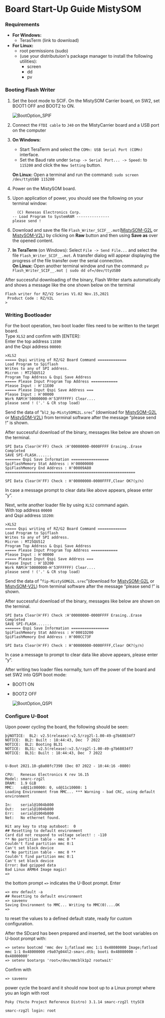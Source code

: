 # Board Start-Up Guide MistySOM

### Requirements
- **For Windows:**
  - TerasTerm (link to download)
- **For Linux:**
  - root permissions (sudo)
  - (use your distributuion's package manager to install the following utilities):
    - screen
    - dd
    - pv

### Booting Flash Writer
1. Set the boot mode to SCIF. On the MistySOM Carrier board, on SW2, set BOOT1 OFF and BOOT2 to ON.

   ![BootOption_SPIF](../files/img/BootOptions_SPIF.JPG)
3. Connect the `FTDI cable` to `J40` on the MistyCarrier board and a USB port on the computer
4. **On Windows:**
	- Start TeraTerm and select the `COMn: USB Serial Port (COMn)` interface.
	- Set the Baud rate under `Setup -> Serial Port... -> Speed:` to `115200` and click the `New Setting` button.

   **On Linux:** Open a terminal and run the command: `sudo screen /dev/ttyUSB0 115200`
6. Power on the MistySOM board.
7. Upon application of power, you should see the following on your terminal window:   
      ```SCIF Download mode
        (C) Renesas Electronics Corp.
      -- Load Program to SystemRAM ---------------
      please send !  
      ```  
7. Download and save the file `Flash_Writer_SCIF__.mot`([MistySOM-G2L](../files/bootloader/rzg2l/Flash_Writer_SCIF_RZG2L.mot) or [MistySOM-V2L](../files/bootloader/rzv2l/Flash_Writer_SCIF_RZV2L.mot)) by clicking on **Raw** button and then using **Save as** over the opened content.
8. **In TeraTerm** (on Windows): Select `File -> Send File...` and select the file `Flash_Writer_SCIF__.mot`. A transfer dialog will appear displaying the progress of the file transfer over the serial connection. <br/>
   **On Linux:** Open another terminal window and run the command: `pv Flash_Writer_SCIF__.mot | sudo dd of=/dev/ttyUSB0`
   
After successful downloading of the binary, Flash Writer starts automatically and shows a message like the one shown below on the terminal
```
Flash writer for RZ/V2 Series V1.02 Nov.15,2021
 Product Code : RZ/V2L
>
```

### Writing Bootloader

For the boot operation, two boot loader files need to be written to the target board.<br>
Type `XLS2` and confirm with [ENTER]:<br>
Enter the top address `11E00`<br>
and the Qspi address `00000`:
```
>XLS2
===== Qspi writing of RZ/G2 Board Command =============
Load Program to Spiflash
Writes to any of SPI address.
Micron : MT25QU512
Program Top Address & Qspi Save Address
===== Please Input Program Top Address ============
Please Input : H'11E00
===== Please Input Qspi Save Address ===
Please Input : H'00000
Work RAM(H'50000000-H'53FFFFFF) Clear....
please send ! ('.' & CR stop load)
```
Send the data of “`bl2_bp-MistySOMG2L.srec`” (download for [MistySOM-G2L](../files/bootloader/rzg2l/bl2_bp-MistySOMG2L.srec) or [MistySOM-V2L](../files/bootloader/rzv2l/bl2_bp-MistySOMV2L.srec)) from terminal software after the message “please send !” is shown.

After successful download of the binary, messages like below are shown on the terminal.
```
SPI Data Clear(H'FF) Check :H'00000000-0000FFFF Erasing..Erase Completed
SAVE SPI-FLASH.......
======= Qspi Save Information =================
SpiFlashMemory Stat Address : H'00000000
SpiFlashMemory End Address : H'00009A80
===========================================================

SPI Data Clear(H'FF) Check : H'00000000-0000FFFF,Clear OK?(y/n)
```
In case a message prompt to clear data like above appears, please enter “y”.


Next, write another loader file by using `XLS2` command again.<br>
With top address `00000`<br> 
and Qspi address `1D200`:
```
>XLS2
===== Qspi writing of RZ/G2 Board Command =============
Load Program to Spiflash
Writes to any of SPI address.
Micron : MT25QU512
Program Top Address & Qspi Save Address
===== Please Input Program Top Address ============
Please Input : H'00000
===== Please Input Qspi Save Address ===
Please Input : H'1D200
Work RAM(H'50000000-H'53FFFFFF) Clear....
please send ! ('.' & CR stop load)
```
Send the data of “`fip-MistySOMG2L.srec`”(download for [MistySOM-G2L](../files/bootloader/rzg2l/fip-MistySOMG2L.srec) or [MistySOM-V2L](../files/bootloader/rzv2l/fip-MistySOMV2L.srec)) from terminal software after the message “please send !” is shown.

After successful download of the binary, messages like below are shown on the terminal.
```
SPI Data Clear(H'FF) Check :H'00000000-0000FFFF Erasing..Erase Completed
SAVE SPI-FLASH.......
======= Qspi Save Information =================
SpiFlashMemory Stat Address : H'0001D200
SpiFlashMemory End Address : H'000CC73F

SPI Data Clear(H'FF) Check : H'00000000-0000FFFF,Clear OK?(y/n)
```
In case a message to prompt to clear data like above appears, please enter “y”.


After writing two loader files normally, turn off the power of the board and set SW2 into QSPI boot mode:
* BOOT1 ON
* BOOT2 OFF
  
  ![BootOption_QSPI](../files/img/BootOptions_QSPI.jpg)


### Configure U-Boot

Upon power cycling the board, the following should be seen:
```
þÿNOTICE:  BL2: v2.5(release):v2.5/rzg2l-1.00-49-g7b68034f7
NOTICE:  BL2: Built : 18:44:43, Dec  7 2022
NOTICE:  BL2: Booting BL31
NOTICE:  BL31: v2.5(release):v2.5/rzg2l-1.00-49-g7b68034f7
NOTICE:  BL31: Built : 18:44:43, Dec  7 2022


U-Boot 2021.10-g8a08fc7390 (Dec 07 2022 - 10:44:16 -0800)

CPU:   Renesas Electronics K rev 16.15
Model: smarc-rzg2l
DRAM:  1.9 GiB
MMC:   sd@11c00000: 0, sd@11c10000: 1
Loading Environment from MMC... *** Warning - bad CRC, using default environment

In:    serial@1004b800
Out:   serial@1004b800
Err:   serial@1004b800
Net:   No ethernet found.

Hit any key to stop autoboot:  0
## Resetting to default environment
Card did not respond to voltage select! : -110
** No partition table - mmc 0 **
Couldn't find partition mmc 0:1
Can't set block device
** No partition table - mmc 0 **
Couldn't find partition mmc 0:1
Can't set block device
Error: Bad gzipped data
Bad Linux ARM64 Image magic!
=>
``` 
the bottom prompt `=>` indicates the U-Boot prompt.
Enter 
```
=> env default -a
## Resetting to default environment
=> saveenv
Saving Environment to MMC... Writing to MMC(0)....OK
=>
```
to reset the values to a defined default state, ready for custom configuration.

After the SDcard has been prepared and inserted, set the boot variables on U-boot prompt with:
```
=> setenv bootcmd 'mmc dev 1;fatload mmc 1:1 0x48080000 Image;fatload mmc 1:1 0x48000000 r9a07g044l2-smarc.dtb; booti 0x48080000 - 0x48000000'
=> setenv bootargs 'root=/dev/mmcblk1p2 rootwait'
```
Confirm with 
```
=> saveenv
```
power cycle the board and it should now boot up to a Linux prompt where you an login with root
```
Poky (Yocto Project Reference Distro) 3.1.14 smarc-rzg2l ttySC0

smarc-rzg2l login: root
```




